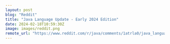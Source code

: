 ```yaml
---
layout: post
blog: "Reddit"
title: "Java Language Update - Early 2024 Edition"
date: 2024-02-18T10:59:30Z
image: images/reddit.png
remote_url: "https://www.reddit.com/r/java/comments/1atrla0/java_language_update_early_2024_edition/"
---
```

